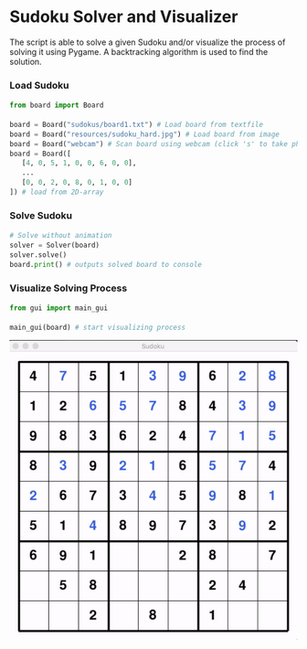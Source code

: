 # Sudoku Solver and Visualizer
The script is able to solve a given Sudoku and/or visualize the process of solving it using Pygame. A backtracking algorithm is used to find the solution.

### Load Sudoku
```python
from board import Board

board = Board("sudokus/board1.txt") # Load board from textfile
board = Board("resources/sudoku_hard.jpg") # Load board from image
board = Board("webcam") # Scan board using webcam (click 's' to take photo and 'q to quit)
board = Board([
   [4, 0, 5, 1, 0, 0, 6, 0, 0],
   ...
   [0, 0, 2, 0, 8, 0, 1, 0, 0]
]) # load from 2D-array

```

### Solve Sudoku
```python
# Solve without animation
solver = Solver(board)
solver.solve()
board.print() # outputs solved board to console

```

### Visualize Solving Process
```python
from gui import main_gui

main_gui(board) # start visualizing process
```

![Example](resources/example.gif)